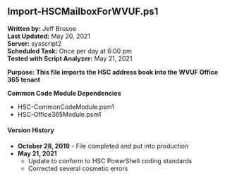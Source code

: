 ## Import-HSCMailboxForWVUF.ps1
**Written by:** Jeff Brusoe<br>
**Last Updated:** May 20, 2021<br>
**Server:** sysscript2<br>
**Scheduled Task:** Once per day at 6:00 pm<br>
**Tested with Script Analyzer:** May 21, 2021

**Purpose: This file imports the HSC address book into the WVUF Office 365 tenant**

**Common Code Module Dependencies**<br>
* HSC-CommonCodeModule.psm1
* HSC-Office365Module.psm1

#### Version History
* **October 28, 2019** - File completed and put into production
* **May 21, 2021**
  * Update to conform to HSC PowerShell coding standards
  * Corrected several cosmetic errors
